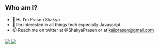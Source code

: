 ## Who am I?

- 👋 Hi, I’m Prasen Shakya
- 👀 I’m interested in all things tech especially Javascript.
- 📫 Reach me on twitter at @ShakyaPrasen or at kajiprasen@gmail.com

<a href="https://github.com/shakyaprasen">
  <img align="center" src="https://github-readme-stats.vercel.app/api?username=shakyaprasen&show_icons=true&theme=dark&count_private=true&include_all_commits=true" />
</a>
<a href="https://github.com/sazanrjb">
  <img align="center" src="https://github-readme-stats.vercel.app/api/top-langs/?username=shakyaprasen&show_icons=true&theme=dark&count_private=true&layout=compact&langs_count=10" />
</a>


<!---
shakyaprasen/shakyaprasen is a ✨ special ✨ repository because its `README.md` (this file) appears on your GitHub profile.
You can click the Preview link to take a look at your changes.
--->

